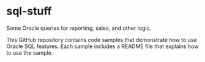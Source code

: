 # sql-stuff
Some Oracle queries for reporting, sales, and other logic.

This GitHub repository contains code samples that demonstrate how to use Oracle SQL features. 
Each sample includes a README file that explains how to use the sample.
